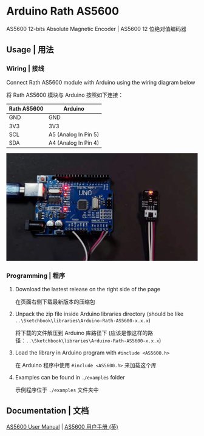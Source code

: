 # Arduino Rath AS5600

AS5600 12-bits Absolute Magnetic Encoder | AS5600 12 位绝对值编码器

## Usage | 用法

### Wiring | 接线

Connect Rath AS5600 module with Arduino using the wiring diagram below

将 Rath AS5600 模块与 Arduino 按照如下连接：

| Rath AS5600 | Arduino              |
| ----------- | -------------------- |
| GND         | GND                  |
| 3V3         | 3V3                  |
| SCL         | A5 (Analog In Pin 5) |
| SDA         | A4 (Analog In Pin 4) |

![wiring](https://raw.githubusercontent.com/uncertainty-cc/Arduino-Rath-AS5600/main/docs/img/wiring.jpg)

### Programming | 程序

1. Download the lastest release on the right side of the page

    在页面右侧下载最新版本的压缩包

2. Unpack the zip file inside Arduino libraries directory (should be like `..\Sketchbook\libraries\Arduino-Rath-AS5600-x.x.x`)

    将下载的文件解压到 Arduino 库路径下 (应该是像这样的路径：`..\Sketchbook\libraries\Arduino-Rath-AS5600-x.x.x`)

3. Load the library in Arduino program with `#include <AS5600.h>`

    在 Arduino 程序中使用 `#include <AS5600.h>` 来加载这个库

4. Examples can be found in `./examples` folder

    示例程序位于 `./examples` 文件夹中

## Documentation | 文档

[AS5600 User Manual](https://raw.githubusercontent.com/uncertainty-cc/Arduino-Rath-AS5600/main/docs/AS5600_DS000365_5-00.pdf) | [AS5600 用户手册 (英)](https://raw.githubusercontent.com/uncertainty-cc/Arduino-Rath-AS5600/main/docs/AS5600_DS000365_5-00.pdf)